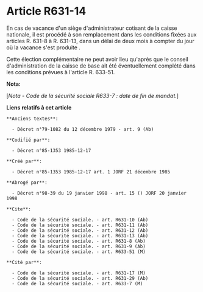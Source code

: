 # Article R631-14

En cas de vacance d'un siège d'administrateur cotisant de la caisse nationale, il est procédé à son remplacement dans les
conditions fixées aux articles R. 631-8 à R. 631-13, dans un délai de deux mois à compter du jour où la vacance s'est
produite     . 

Cette élection complémentaire ne peut avoir lieu qu'après que le conseil d'administration de la caisse de base ait été
éventuellement complété dans les conditions prévues à l'article R. 633-51.

**Nota:**

[*Nota - Code de la sécurité sociale R633-7 : date de fin de mandat.*]

**Liens relatifs à cet article**

	**Anciens textes**:

	  - Décret n°79-1082 du 12 décembre 1979 - art. 9 (Ab)

	**Codifié par**:

	  - Décret n°85-1353 1985-12-17

	**Créé par**:

	  - Décret n°85-1353 1985-12-17 art. 1 JORF 21 décembre 1985

	**Abrogé par**:

	  - Décret n°98-39 du 19 janvier 1998 - art. 15 () JORF 20 janvier 1998

	**Cite**:

	  - Code de la sécurité sociale. - art. R631-10 (Ab)
	  - Code de la sécurité sociale. - art. R631-11 (Ab)
	  - Code de la sécurité sociale. - art. R631-12 (Ab)
	  - Code de la sécurité sociale. - art. R631-13 (Ab)
	  - Code de la sécurité sociale. - art. R631-8 (Ab)
	  - Code de la sécurité sociale. - art. R631-9 (Ab)
	  - Code de la sécurité sociale. - art. R633-51 (M)

	**Cité par**:

	  - Code de la sécurité sociale. - art. R631-17 (M)
	  - Code de la sécurité sociale. - art. R631-29 (Ab)
	  - Code de la sécurité sociale. - art. R633-7 (M)
